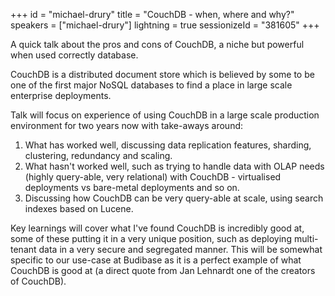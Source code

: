 +++
id = "michael-drury"
title = "CouchDB - when, where and why?"
speakers = ["michael-drury"]
lightning = true
sessionizeId = "381605"
+++

A quick talk about the pros and cons of CouchDB, a niche but powerful when used correctly database.

CouchDB is a distributed document store which is believed by some to be one of the first major NoSQL databases to find a place in large scale enterprise deployments.

Talk will focus on experience of using CouchDB in a large scale production environment for two years now with take-aways around:
1. What has worked well, discussing data replication features, sharding, clustering, redundancy and scaling.
2. What hasn't worked well, such as trying to handle data with OLAP needs (highly query-able, very relational) with CouchDB - virtualised deployments vs bare-metal deployments and so on.
3. Discussing how CouchDB can be very query-able at scale, using search indexes based on Lucene.

Key learnings will cover what I've found CouchDB is incredibly good at, some of these putting it in a very unique position, such as deploying multi-tenant data in a very secure and segregated manner. This will be somewhat specific to our use-case at Budibase as it is a perfect example of what CouchDB is good at (a direct quote from Jan Lehnardt one of the creators of CouchDB).